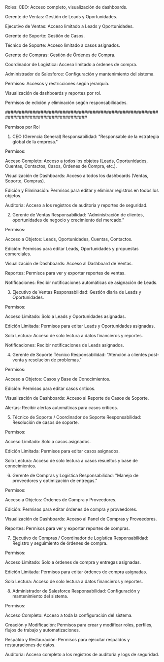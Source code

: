 Roles:
CEO: Acceso completo, visualización de dashboards.

Gerente de Ventas: Gestión de Leads y Oportunidades.

Ejecutivo de Ventas: Acceso limitado a Leads y Oportunidades.

Gerente de Soporte: Gestión de Casos.

Técnico de Soporte: Acceso limitado a casos asignados.

Gerente de Compras: Gestión de Órdenes de Compra.

Coordinador de Logística: Acceso limitado a órdenes de compra.

Administrador de Salesforce: Configuración y mantenimiento del sistema.

Permisos:
Accesos y restricciones según jerarquía.

Visualización de dashboards y reportes por rol.

Permisos de edición y eliminación según responsabilidades.

######################################################################################

Permisos por Rol
1. CEO (Gerencia General)
Responsabilidad: "Responsable de la estrategia global de la empresa."

Permisos:

Acceso Completo: Acceso a todos los objetos (Leads, Oportunidades, Cuentas, Contactos, Casos, Órdenes de Compra, etc.).

Visualización de Dashboards: Acceso a todos los dashboards (Ventas, Soporte, Compras).

Edición y Eliminación: Permisos para editar y eliminar registros en todos los objetos.

Auditoría: Acceso a los registros de auditoría y reportes de seguridad.

2. Gerente de Ventas
Responsabilidad: "Administración de clientes, oportunidades de negocio y crecimiento del mercado."

Permisos:

Acceso a Objetos: Leads, Oportunidades, Cuentas, Contactos.

Edición: Permisos para editar Leads, Oportunidades y propuestas comerciales.

Visualización de Dashboards: Acceso al Dashboard de Ventas.

Reportes: Permisos para ver y exportar reportes de ventas.

Notificaciones: Recibir notificaciones automáticas de asignación de Leads.

3. Ejecutivo de Ventas
Responsabilidad: Gestión diaria de Leads y Oportunidades.

Permisos:

Acceso Limitado: Solo a Leads y Oportunidades asignadas.

Edición Limitada: Permisos para editar Leads y Oportunidades asignadas.

Solo Lectura: Acceso de solo lectura a datos financieros y reportes.

Notificaciones: Recibir notificaciones de Leads asignados.

4. Gerente de Soporte Técnico
Responsabilidad: "Atención a clientes post-venta y resolución de problemas."

Permisos:

Acceso a Objetos: Casos y Base de Conocimientos.

Edición: Permisos para editar casos críticos.

Visualización de Dashboards: Acceso al Reporte de Casos de Soporte.

Alertas: Recibir alertas automáticas para casos críticos.

5. Técnico de Soporte / Coordinador de Soporte
Responsabilidad: Resolución de casos de soporte.

Permisos:

Acceso Limitado: Solo a casos asignados.

Edición Limitada: Permisos para editar casos asignados.

Solo Lectura: Acceso de solo lectura a casos resueltos y base de conocimientos.

6. Gerente de Compras y Logística
Responsabilidad: "Manejo de proveedores y optimización de entregas."

Permisos:

Acceso a Objetos: Órdenes de Compra y Proveedores.

Edición: Permisos para editar órdenes de compra y proveedores.

Visualización de Dashboards: Acceso al Panel de Compras y Proveedores.

Reportes: Permisos para ver y exportar reportes de compras.

7. Ejecutivo de Compras / Coordinador de Logística
Responsabilidad: Registro y seguimiento de órdenes de compra.

Permisos:

Acceso Limitado: Solo a órdenes de compra y entregas asignadas.

Edición Limitada: Permisos para editar órdenes de compra asignadas.

Solo Lectura: Acceso de solo lectura a datos financieros y reportes.

8. Administrador de Salesforce
Responsabilidad: Configuración y mantenimiento del sistema.

Permisos:

Acceso Completo: Acceso a toda la configuración del sistema.

Creación y Modificación: Permisos para crear y modificar roles, perfiles, flujos de trabajo y automatizaciones.

Respaldo y Restauración: Permisos para ejecutar respaldos y restauraciones de datos.

Auditoría: Acceso completo a los registros de auditoría y logs de seguridad.

